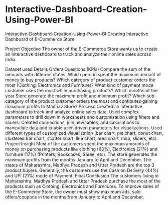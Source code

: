 # Interactive-Dashboard-Creation-Using-Power-BI

Interactive-Dashboard-Creation-Using-Power-BI
Creating Interactive Dashboard of E-Commerce Store

Project Objective
The owner of the  E-Commerce Store wants us to create an interactive dashboard to track and analyze their online sales across India.

Dataset used
Details
Orders
Questions (KPIs)
Compare the sum of the amounts with different states.
Which person spent the maximum amount of money to buy products?
Which category of product customer orders the most (Clothing, Electronics and Furniture)?
What kind of payment mode customer uses the most while purchasing products?
Which months of the year  Store generate the maximum profit and minimum profit?
Which sub-category of the product customer orders the most and contibutes gaining maximum profits to Madhav Store?
Process
Created an interactive dashboard to track and analyze online sales data.
Used complex parameters to drill down in worksheets and customization using filters and slicers.
Created connections, join new tables, and calculations to manipulate data and enable user-driven parameters for visualizations.
Used different types of customized visualization (bar chart, pie chart, donut chart, clustered bar chart, scatter chart, line chart, area chart, map, slicers, etc).
Project Insight
Most of the customers spent the maximum amounts of money on purchasing products like clothing (63%), Electronics (21%) and furniture (17%) (Printers, Bookcases, Saree, etc).
The store generates the maximum profits from the months January to April and December.
The states of Maharashtra, Madhya Pradesh and Uttar Pradesh are the top 3 product buyers.
Generally, the customers use the Cash on Delivery (44%) and UPI (21%) mode of Payment.
Final Conclusion
The customers living in Maharashtra, Madhya Pradesh and Uttar Pradesh purchase the most of the products such as Clothing, Electronics and Furnitures. To improve sales of the  E-Commerce Store, the owner must show maximum ads, sale offers/coupons in the months from January to April and December.
